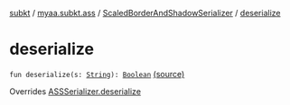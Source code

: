 [subkt](../../index.md) / [myaa.subkt.ass](../index.md) / [ScaledBorderAndShadowSerializer](index.md) / [deserialize](./deserialize.md)

# deserialize

`fun deserialize(s: `[`String`](https://kotlinlang.org/api/latest/jvm/stdlib/kotlin/-string/index.html)`): `[`Boolean`](https://kotlinlang.org/api/latest/jvm/stdlib/kotlin/-boolean/index.html) [(source)](https://github.com/Myaamori/SubKt/blob/0.1.19/src/main/kotlin/myaa/subkt/ass/parser.kt#L713)

Overrides [ASSSerializer.deserialize](../-a-s-s-serializer/deserialize.md)


